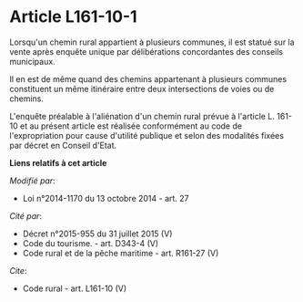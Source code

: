 # Article L161-10-1

Lorsqu'un chemin rural appartient à plusieurs communes, il est statué sur la vente après enquête unique par délibérations
concordantes des conseils municipaux. 

Il en est de même quand des chemins appartenant à plusieurs communes constituent un même itinéraire entre deux intersections
de voies ou de chemins. 

L'enquête préalable à l'aliénation d'un chemin rural prévue à l'article L. 161-10 et au présent article est réalisée
conformément au code de l'expropriation pour cause d'utilité publique et selon des modalités fixées par décret en Conseil
d'Etat.

**Liens relatifs à cet article**

_Modifié par_:

  - Loi n°2014-1170 du 13 octobre 2014 - art. 27

_Cité par_:

  - Décret n°2015-955 du 31 juillet 2015 (V)
  - Code du tourisme. - art. D343-4 (V)
  - Code rural et de la pêche maritime - art. R161-27 (V)

_Cite_:

  - Code rural - art. L161-10 (V)
